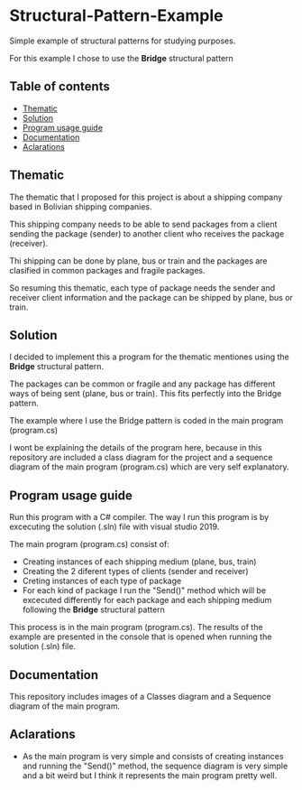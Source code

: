 # Structural-Pattern-Example
Simple example of structural patterns for studying purposes.

For this example I chose to use the **Bridge** structural pattern

## Table of contents

- [Thematic](#thematic)
- [Solution](#solution)
- [Program usage guide](#program-usage-guide)
- [Documentation](#documentation)
- [Aclarations](#aclarations)

## Thematic

The thematic that I proposed for this project is about a shipping company based in Bolivian shipping companies.

This shipping company needs to be able to send packages from a client sending the package (sender) to another client who receives the package (receiver).

Thi shipping can be done by plane, bus or train and the packages are clasified in common packages and fragile packages.

So resuming this thematic, each type of package needs the sender and receiver client information and the package can be shipped by plane, bus or train.

## Solution

I decided to implement this a program for the thematic mentiones using the **Bridge** structural pattern.

The packages can be common or fragile and any package has different ways of being sent (plane, bus or train). This fits perfectly into the Bridge pattern.

The example where I use the Bridge pattern is coded in the main program (program.cs)

I wont be explaining the details of the program here, because in this repository are included a class diagram for the project and a sequence diagram of the main program (program.cs) which are very self explanatory.


## Program usage guide

Run this program with a C# compiler.
The way I run this program is by excecuting the solution (.sln) file with visual studio 2019.

The main program (program.cs) consist of:

-  Creating instances of each shipping medium (plane, bus, train)
-  Creating the 2 diferent types of clients (sender and receiver)
-  Creting instances of each type of package
-  For each kind of package I run the "Send()" method which will be excecuted differently for each package and each shipping medium following the **Bridge** structural pattern

This process is in the main program (program.cs).
The results of the example are presented in the console that is opened when running the solution (.sln) file.


## Documentation

This repository includes images of a Classes diagram and a Sequence diagram of the main program.

## Aclarations

-  As the main program is very simple and consists of creating instances and running the "Send()" method, the sequence diagram is very simple and a bit weird but I think it represents the main program pretty well.
